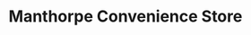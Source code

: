 ---
title: "Manthorpe Convenience Store"
url: /grantham/manthorpe-convenience-store/
shop: Lebensmittel
---